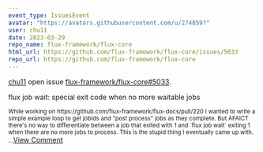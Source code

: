 ```yaml
---
event_type: IssuesEvent
avatar: "https://avatars.githubusercontent.com/u/274859?"
user: chu11
date: 2023-03-29
repo_name: flux-framework/flux-core
html_url: https://github.com/flux-framework/flux-core/issues/5033
repo_url: https://github.com/flux-framework/flux-core
---
```


<a href='https://github.com/chu11' target='_blank'>chu11</a> open issue <a href='https://github.com/flux-framework/flux-core/issues/5033' target='_blank'>flux-framework/flux-core#5033</a>.

<p>flux job wait: special exit code when no more waitable jobs</p><small>While working on https://github.com/flux-framework/flux-docs/pull/220 I wanted to write a simple example loop to get jobids and "post process" jobs as they complete.  But AFAICT there's no way to differentiate between a job that exited with 1 and `flux job wait` exiting 1 when there are no more jobs to process.  This is the stupid thing I eventually came up with....</small><a href='https://github.com/flux-framework/flux-core/issues/5033' target='_blank'>View Comment</a>